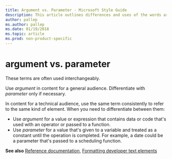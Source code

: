 ```yaml
---
title: Argument vs. Parameter - Microsoft Style Guide
description: This article outlines differences and uses of the words argument and parameter per Microsoft style guidelines.
author: pallep
ms.author: pallep
ms.date: 01/19/2018
ms.topic: article
ms.prod: non-product-specific
---
```


# argument vs. parameter

These terms are often used interchangeably.

Use *argument* in content for a general audience. Differentiate with *parameter* only if necessary.

In content for a technical audience, use the same term consistently to refer to the same kind of element. When you need to differentiate between them:

 - Use *argument* for a value or expression that contains data or code that's used with an operator or passed to a function. 
 - Use *parameter* for a value that's given to a variable and treated as a constant until the operation is completed. For example, a date could be a parameter that's passed to a scheduling function.

**See also** [Reference documentation](../../developer-content/reference-documentation.md), [Formatting developer text elements](../../developer-content/formatting-developer-text-elements.md)
